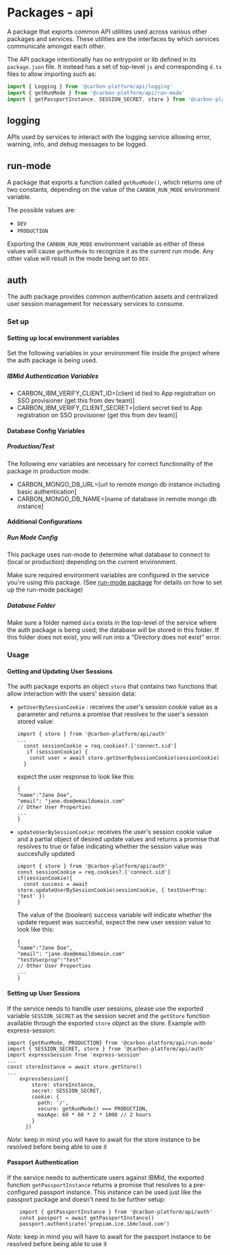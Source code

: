 # Packages - api

A package that exports common API utilities used across various other packages and services. These
utilities are the interfaces by which services communicate amongst each other.

The API package intentionally has no entrypoint or lib defined in its `package.json` file. It
instead has a set of top-level `js` and corresponding `d.ts` files to allow importing such as:

```ts
import { Logging } from '@carbon-platform/api/logging'
import { getRunMode } from '@carbon-platform/api/run-mode'
import { getPassportInstance, SESSION_SECRET, store } from '@carbon-platform/api/auth'
```

## logging

APIs used by services to interact with the logging service allowing error, warning, info, and debug
messages to be logged.

## run-mode

A package that exports a function called `getRunMode()`, which returns one of two constants,
depending on the value of the `CARBON_RUN_MODE` environment variable.

The possible values are:

- `DEV`
- `PRODUCTION`

Exporting the `CARBON_RUN_MODE` environment variable as either of these values will cause
`getRunMode` to recognize it as the current run mode. Any other value will result in the mode being
set to `DEV`.

## auth

The auth package provides common authentication assets and centralized user session management for
necessary services to consume.

### Set up

#### Setting up local environment variables

Set the following variables in your environment file inside the project where the auth package is
being used.

##### IBMid Authentication Variables

- CARBON_IBM_VERIFY_CLIENT_ID=[client id tied to App registration on SSO provisioner (get this from
  dev team)]
- CARBON_IBM_VERIFY_CLIENT_SECRET=[client secret tied to App registration on SSO provisioner (get
  this from dev team)]

#### Database Config Variables

##### Production/Test

The following env variables are necessary for correct functionality of the package in production
mode:

- CARBON_MONGO_DB_URL=[url to remote mongo db instance including basic authentication]
- CARBON_MONGO_DB_NAME=[name of database in remote mongo db instance]

#### Additional Configurations

##### Run Mode Config

This package uses run-mode to determine what database to connect to (local or production) depending
on the current environment.

Make sure required environment variables are configured in the service you're using this package.
(See [run-mode package](#run-mode) for details on how to set up the run-mode package)

##### Database Folder

Make sure a folder named `data` exists in the top-level of the service where the auth package is
being used; the database will be stored in this folder. If this folder does not exist, you will run
into a "Directory does not exist" error.

### Usage

#### Getting and Updating User Sessions

The auth package exports an object `store` that contains two functions that allow interaction with
the users' session data:

- `getUserBySessionCookie` : receives the user's session cookie value as a parameter and returns a
  promise that resolves to the user's session stored value:

  ```
  import { store } from '@carbon-platform/api/auth'
  ...
    const sessionCookie = req.cookies?.['connect.sid']
     if (sessionCookie) {
      const user = await store.getUserBySessionCookie(sessionCookie)
    }
  ```

  expect the user response to look like this:

  ```
  {
  "name":"Jane Doe",
  "email": "jane.doe@emaildomain.com"
  // Other User Properties
  ...
  }
  ```

- `updateUserBySessionCookie`: receives the user's session cookie value and a partial object of
  desired update values and returns a promise that resolves to true or false indicating whether the
  session value was succesfully updated

  ```
  import { store } from '@carbon-platform/api/auth'
  const sessionCookie = req.cookies?.['connect.sid']
  if(sessionCookie){
    const success = await store.updateUserBySessionCookie(sessionCookie, { testUserProp: 'test' })
  }
  ```

  The value of the (boolean) success variable will indicate whether the update request was
  succesful, expect the new user session value to look like this:

  ```
  {
  "name":"Jane Doe",
  "email": "jane.doe@emaildomain.com"
  "testUserprop":"test"
  // Other User Properties
  ...
  }
  ```

#### Setting up User Sessions

If the service needs to handle user sessions, please use the exported variable `SESSION_SECRET` as
the session secret and the `getStore` function available through the exported `store` object as the
store. Example with express-session:

```
import {getRunMode, PRODUCTION} from '@carbon-platform/api/run-mode'
import { SESSION_SECRET, store } from '@carbon-platform/api/auth'
import expressSession from 'express-session'
...
const storeInstance = await store.getStore()
...
    expressSession({
        store: storeInstance,
        secret: SESSION_SECRET,
        cookie: {
          path: '/',
          secure: getRunMode() === PRODUCTION,
          maxAge: 60 * 60 * 2 * 1000 // 2 hours
        }
      })
```

_Note:_ keep in mind you will have to await for the store instance to be resolved before being able
to use it

#### Passport Authentication

If the service needs to authenticate users against IBMId, the exported function
`getPassportInstance` returns a promise that resolves to a pre-configured passport instance. This
instance can be used just like the passport package and doesn't need to be further setup:

```
    import { getPassportInstance } from '@carbon-platform/api/auth'
    const passport = await getPassportInstance()
    passport.authenticate('prepiam.ice.ibmcloud.com')
```

_Note:_ keep in mind you will have to await for the passport instance to be resolved before being
able to use it
